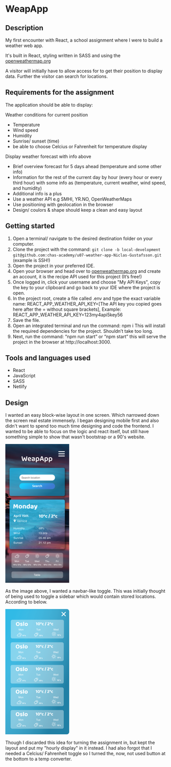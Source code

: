 # WeapApp

## Description

My first encounter with React, a school assignment where I
were to build a weather web app.

It's built in React, styling written in SASS and using the [openweathermap.org](https://www.openweathermap.org/)

A visitor will initially have to allow access for to get their position to display data. Further the visitor can search for locations.

## Requirements for the assignment

The application should be able to display:

Weather conditions for current position

- Temperature
- Wind speed
- Humidity
- Sunrise/ sunset (time)
- be able to choose Celcius or Fahrenheit for temperature display

Display weather forecast with info above

- Brief overview forecast for 5 days ahead (temperature and some other info)
- Information for the rest of the current day by hour (every hour or every third hour) with some info as (temperature, current weather, wind speed, and humidity)
- Additional info is a plus
- Use a weather API e.g SMHI, YR.NO, OpenWeatherMaps
- Use positioning with geolocation in the browser
- Design/ coulors & shape should keep a clean and easy layout

## Getting started

1. Open a terminal/ navigate to the desired destination folder on your computer.
2. Clone the project with the command: `git clone -b local-development git@github.com:chas-academy/u07-weather-app-Niclas-Gustafsson.git` (example is SSH!)
3. Open the project in your preferred IDE.
4. Open your browser and head over to [openweathermap.org](https://www.openweathermap.org/) and create an account, it is the recipe API used for this project (It’s free!)
5. Once logged in, click your username and choose "My API Keys", copy the key to your clipboard and go back to your IDE where the project is open.
6. In the project root, create a file called .env and type the exact variable name: REACT_APP_WEATHER_API_KEY=[The API key you copied goes here after the = without square brackets], Example: REACT_APP_WEATHER_API_KEY=123my4api5key56
7. Save the file.
8. Open an integrated terminal and run the command: npm i This will install the required dependencies for the project. Shouldn’t take too long.
9. Next, run the command: “npm run start” or “npm start” this will serve the project in the browser at http://localhost:3000.

## Tools and languages used

- React
- JavaScript
- SASS
- Netlify

## Design

I wanted an easy block-wise layout in one screen. Which narrowed down the screen real estate immensely. I began designing mobile first and also didn't want to spend too much time designing and code the frontend. I wanted to be able to focus on the logic and react itself, but still have something simple to show that wasn't bootstrap or a 90's website.

<img src="./src/assets/images/Design/u07-phone.png" alt="drawing" width="200"/>

As the image above, I wanted a navbar-like toggle. This was initially thought of being used to toggle a sidebar which would contain stored locations. According to below.

<img src="./src/assets/images/Design/u07-hourly.png" alt="drawing" width="200"/>


Though I discarded this idea for turning the assignment in, but kept the layout and put my "hourly display" in it instead. I had also forgot that I needed a Celcius/ Fahrenheit toggle so I turned the, now, not used button at the bottom to a temp converter.
